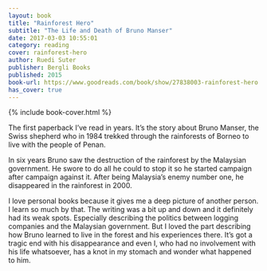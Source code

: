 ```yaml
---
layout: book
title: "Rainforest Hero"
subtitle: "The Life and Death of Bruno Manser"
date: 2017-03-03 10:55:01
category: reading
cover: rainforest-hero
author: Ruedi Suter
publisher: Bergli Books
published: 2015
book-url: https://www.goodreads.com/book/show/27838003-rainforest-hero
has_cover: true
---
```

{% include book-cover.html %}

The first paperback I’ve read in years. It’s the story about Bruno Manser, the Swiss shepherd who in 1984 trekked through the rainforests of Borneo to live with the people of Penan.

In six years Bruno saw the destruction of the rainforest by the Malaysian government. He swore to do all he could to stop it so he started campaign after campaign against it. After being Malaysia’s enemy number one, he disappeared in the rainforest in 2000.

I love personal books because it gives me a deep picture of another person. I learn so much by that. The writing was a bit up and down and it definitely had its weak spots. Especially describing the politics between logging companies and the Malaysian government. But I loved the part describing how Bruno learned to live in the forest and his experiences there. It’s got a tragic end with his disappearance and even I, who had no involvement with his life whatsoever, has a knot in my stomach and wonder what happened to him.

